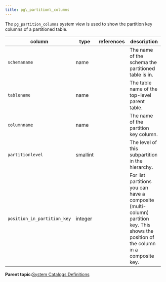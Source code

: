 ```yaml
---
title: pg\_partition\_columns 
---
```


The `pg_partition_columns` system view is used to show the partition key columns of a partitioned table.

|column|type|references|description|
|------|----|----------|-----------|
|`schemaname`|name| |The name of the schema the partitioned table is in.|
|`tablename`|name| |The table name of the top-level parent table.|
|`columnname`|name| |The name of the partition key column.|
|`partitionlevel`|smallint| |The level of this subpartition in the hierarchy.|
|`position_in_partition_key`|integer| |For list partitions you can have a composite \(multi-column\) partition key. This shows the position of the column in a composite key.|

**Parent topic:**[System Catalogs Definitions](../system_catalogs/catalog_ref-html.html)

